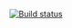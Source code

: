 [![Build status](https://ci.appveyor.com/api/projects/status/0yn5xsta72nsllmg?svg=true)](https://ci.appveyor.com/project/Lesdead/patterns1)
